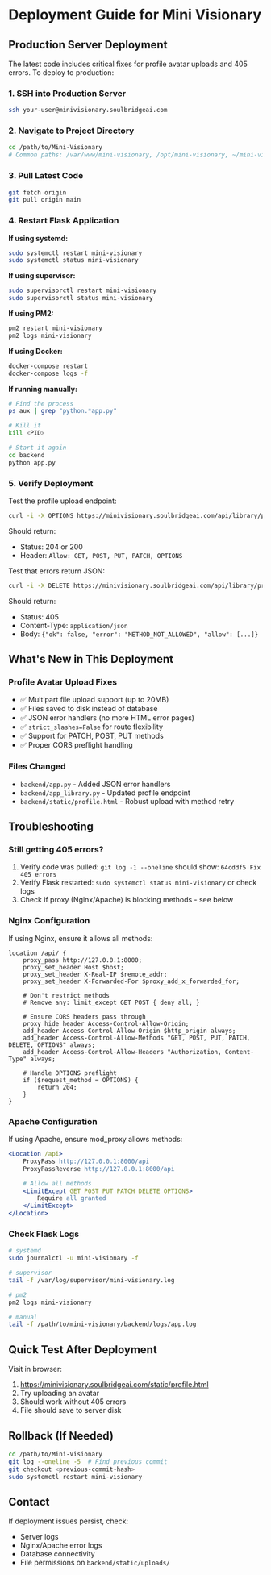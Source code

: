 # Deployment Guide for Mini Visionary

## Production Server Deployment

The latest code includes critical fixes for profile avatar uploads and 405 errors. To deploy to production:

### 1. SSH into Production Server
```bash
ssh your-user@minivisionary.soulbridgeai.com
```

### 2. Navigate to Project Directory
```bash
cd /path/to/Mini-Visionary
# Common paths: /var/www/mini-visionary, /opt/mini-visionary, ~/mini-visionary
```

### 3. Pull Latest Code
```bash
git fetch origin
git pull origin main
```

### 4. Restart Flask Application

**If using systemd:**
```bash
sudo systemctl restart mini-visionary
sudo systemctl status mini-visionary
```

**If using supervisor:**
```bash
sudo supervisorctl restart mini-visionary
sudo supervisorctl status mini-visionary
```

**If using PM2:**
```bash
pm2 restart mini-visionary
pm2 logs mini-visionary
```

**If using Docker:**
```bash
docker-compose restart
docker-compose logs -f
```

**If running manually:**
```bash
# Find the process
ps aux | grep "python.*app.py"

# Kill it
kill <PID>

# Start it again
cd backend
python app.py
```

### 5. Verify Deployment

Test the profile upload endpoint:
```bash
curl -i -X OPTIONS https://minivisionary.soulbridgeai.com/api/library/profile
```

Should return:
- Status: 204 or 200
- Header: `Allow: GET, POST, PUT, PATCH, OPTIONS`

Test that errors return JSON:
```bash
curl -i -X DELETE https://minivisionary.soulbridgeai.com/api/library/profile
```

Should return:
- Status: 405
- Content-Type: `application/json`
- Body: `{"ok": false, "error": "METHOD_NOT_ALLOWED", "allow": [...]}`

## What's New in This Deployment

### Profile Avatar Upload Fixes
- ✅ Multipart file upload support (up to 20MB)
- ✅ Files saved to disk instead of database
- ✅ JSON error handlers (no more HTML error pages)
- ✅ `strict_slashes=False` for route flexibility
- ✅ Support for PATCH, POST, PUT methods
- ✅ Proper CORS preflight handling

### Files Changed
- `backend/app.py` - Added JSON error handlers
- `backend/app_library.py` - Updated profile endpoint
- `backend/static/profile.html` - Robust upload with method retry

## Troubleshooting

### Still getting 405 errors?
1. Verify code was pulled: `git log -1 --oneline` should show: `64cddf5 Fix 405 errors`
2. Verify Flask restarted: `sudo systemctl status mini-visionary` or check logs
3. Check if proxy (Nginx/Apache) is blocking methods - see below

### Nginx Configuration
If using Nginx, ensure it allows all methods:

```nginx
location /api/ {
    proxy_pass http://127.0.0.1:8000;
    proxy_set_header Host $host;
    proxy_set_header X-Real-IP $remote_addr;
    proxy_set_header X-Forwarded-For $proxy_add_x_forwarded_for;

    # Don't restrict methods
    # Remove any: limit_except GET POST { deny all; }

    # Ensure CORS headers pass through
    proxy_hide_header Access-Control-Allow-Origin;
    add_header Access-Control-Allow-Origin $http_origin always;
    add_header Access-Control-Allow-Methods "GET, POST, PUT, PATCH, DELETE, OPTIONS" always;
    add_header Access-Control-Allow-Headers "Authorization, Content-Type" always;

    # Handle OPTIONS preflight
    if ($request_method = OPTIONS) {
        return 204;
    }
}
```

### Apache Configuration
If using Apache, ensure mod_proxy allows methods:

```apache
<Location /api>
    ProxyPass http://127.0.0.1:8000/api
    ProxyPassReverse http://127.0.0.1:8000/api

    # Allow all methods
    <LimitExcept GET POST PUT PATCH DELETE OPTIONS>
        Require all granted
    </LimitExcept>
</Location>
```

### Check Flask Logs
```bash
# systemd
sudo journalctl -u mini-visionary -f

# supervisor
tail -f /var/log/supervisor/mini-visionary.log

# pm2
pm2 logs mini-visionary

# manual
tail -f /path/to/mini-visionary/backend/logs/app.log
```

## Quick Test After Deployment

Visit in browser:
1. https://minivisionary.soulbridgeai.com/static/profile.html
2. Try uploading an avatar
3. Should work without 405 errors
4. File should save to server disk

## Rollback (If Needed)

```bash
cd /path/to/Mini-Visionary
git log --oneline -5  # Find previous commit
git checkout <previous-commit-hash>
sudo systemctl restart mini-visionary
```

## Contact

If deployment issues persist, check:
- Server logs
- Nginx/Apache error logs
- Database connectivity
- File permissions on `backend/static/uploads/`